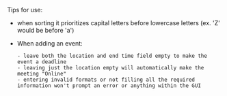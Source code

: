 Tips for use:

  - when sorting it prioritizes capital letters before lowercase letters (ex. 'Z' would be before 'a')

  - When adding an event:
    
        - leave both the location and end time field empty to make the event a deadline
        - leaving just the location empty will automatically make the meeting "Online"
        - entering invalid formats or not filling all the required information won't prompt an error or anything within the GUI
